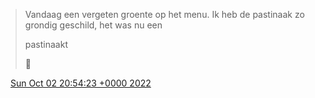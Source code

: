 > Vandaag een vergeten groente op het menu\. Ik heb de pastinaak zo grondig geschild, het was nu een  
>   
> pastinaakt  
>   
> 🥁

<img src="../../media/tweet.ico" width="12" /> [Sun Oct 02 20:54:23 +0000 2022](https://twitter.com/DromerDenker/status/1576676994972274688)